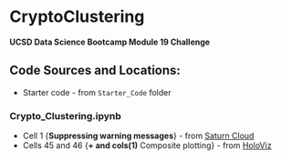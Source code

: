 # CryptoClustering

**UCSD Data Science Bootcamp Module 19 Challenge**

## Code Sources and Locations:

- Starter code - from `Starter_Code` folder

### Crypto_Clustering.ipynb

- Cell 1 {**Suppressing warning messages**} - from [Saturn Cloud](https://saturncloud.io/blog/how-to-suppress-pandas-future-warning-a-guide-for-data-scientists/#:~:text=Method%201%3A%20Using%20the%20Warnings%20Module&text=We%20then%20use%20the%20simplefilter,FutureWarning%20messages%20generated%20by%20Pandas.)
- Cells 45 and 46 {**+ and cols(1)** Composite plotting} - from [HoloViz](https://holoviz.org/tutorial/Composing_Plots.html)